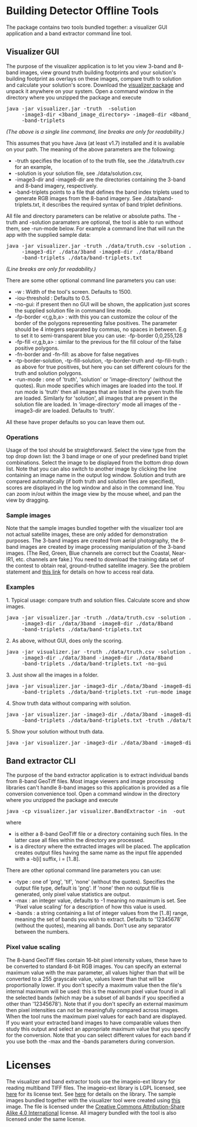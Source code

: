 # Building Detector Offline Tools

The package contains two tools bundled together: a visualizer GUI application and a band extractor command line tool.

## Visualizer GUI

The purpose of the visualizer application is to let you view 3-band and 8-band images, view ground truth building footprints and your solution's building footprint as overlays on these images, compare truth to solution and calculate your solution's score.
Download the [visualizer package](https://github.com/SpaceNetChallenge/BuildingDetector/blob/master/visualizer-1.1/bin/visualizer-1.1.zip) and unpack it anywhere on your system. Open a command window in the directory where you unzipped the package and execute

<pre>java -jar visualizer.jar -truth <truth_file> -solution <solution_file>
     -image3-dir <3band_image_directory> -image8-dir <8band_image_directory>
     -band-triplets <band_definition_file>
</pre>

_(The above is a single line command, line breaks are only for readability.)_

This assumes that you have Java (at least v1.7) installed and it is available on your path. The meaning of the above parameters are the following:

*   -truth specifies the location of to the truth file, see the ./data/truth.csv for an example,
*   -solution is your solution file, see ./data/solution.csv,
*   -image3-dir and -image8-dir are the directories containing the 3-band and 8-band imagery, respectively.
*   -band-triplets points to a file that defines the band index triplets used to generate RGB images from the 8-band imagery. See ./data/band-triplets.txt, it describes the required syntax of band triplet definitions.

All file and directory parameters can be relative or absolute paths. The -truth and -solution paramaters are optional, the tool is able to run without them, see -run-mode below.
For example a command line that will run the app with the supplied sample data:

<pre>java -jar visualizer.jar -truth ./data/truth.csv -solution ./data/solution.csv
     -image3-dir ./data/3band -image8-dir ./data/8band
     -band-triplets ./data/band-triplets.txt
</pre>

_(Line breaks are only for readability.)_

There are some other optional command line parameters you can use:

*   -w <width> : Width of the tool's screen. Defaults to 1500.
*   -iou-threshold : Defaults to 0.5.
*   -no-gui: if present then no GUI will be shown, the application just scores the supplied solution file in command line mode.
*   -fp-border <r,g,b,a> : with this you can customize the colour of the border of the polygons representing false positives. The parameter should be 4 integers separated by commas, no spaces in between. E.g to set it to semi-transparent blue you can use: -fp-border 0,0,255,128
*   -fp-fill <r,g,b,a> : similar to the previous for the fill colour of the false positive polygons.
*   -fn-border and -fn-fill: as above for false negatives
*   -tp-border-solution, -tp-fill-solution, -tp-border-truth and -tp-fill-truth : as above for true positives, but here you can set different colours for the truth and solution polygons.
*   -run-mode : one of 'truth', 'solution' or 'image-directory' (without the quotes). Run mode specifies which images are loaded into the tool. If run mode is 'truth' then all images that are listed in the given truth file are loaded. Similarly for 'solution', all images that are present in the solution file are loaded. In 'image-directory' mode all images of the -image3-dir are loaded. Defaults to 'truth'.

All these have proper defaults so you can leave them out.

### Operations

Usage of the tool should be straightforward. Select the view type from the top drop down list: the 3 band image or one of your predefined band triplet combinations. Select the image to be displayed from the bottom drop down list. Note that you can also switch to another image by clicking the line containing an image name in the output log window.
Solution and truth are compared automatically (if both truth and solution files are specified), scores are displayed in the log window and also in the command line.
You can zoom in/out within the image view by the mouse wheel, and pan the view by dragging.

### Sample images

Note that the sample images bundled together with the visualizer tool are not actual satellite images, these are only added for demonstration purposes. The 3-band images are created from aerial photography, the 8-band images are created by image processing manipulation of the 3-band images. (The Red, Green, Blue channels are correct but the Coastal, Near-IR1, etc. channels are fake.) You need to download the training data set of the contest to obtain real, ground-truthed satellite imagery. See the problem statement and [this link](https://aws.amazon.com/public-data-sets/spacenet) for details on how to access real data.

### Examples

1\. Typical usage: compare truth and solution files. Calculate score and show images.

<pre>java -jar visualizer.jar -truth ./data/truth.csv -solution ./data/solution.csv
     -image3-dir ./data/3band -image8-dir ./data/8band
     -band-triplets ./data/band-triplets.txt
</pre>

2\. As above, without GUI, does only the scoring.

<pre>java -jar visualizer.jar -truth ./data/truth.csv -solution ./data/solution.csv
     -image3-dir ./data/3band -image8-dir ./data/8band
     -band-triplets ./data/band-triplets.txt -no-gui
</pre>

3\. Just show all the images in a folder.

<pre>java -jar visualizer.jar -image3-dir ./data/3band -image8-dir ./data/8band
     -band-triplets ./data/band-triplets.txt -run-mode image-directory
</pre>

4\. Show truth data without comparing with solution.

<pre>java -jar visualizer.jar -image3-dir ./data/3band -image8-dir ./data/8band
     -band-triplets ./data/band-triplets.txt -truth ./data/truth.csv
</pre>

5\. Show your solution without truth data.

<pre>java -jar visualizer.jar -image3-dir ./data/3band -image8-dir ./data/8band -band-triplets ./data/band-triplets.txt -solution ./data/solution.csv -run-mode solution
</pre>

## Band extractor CLI

The purpose of the band extractor application is to extract individual bands from 8-band GeoTiff files. Most image viewers and image processing libraries can't handle 8-band images so this application is provided as a file conversion convenience tool.
Open a command window in the directory where you unzipped the package and execute

<pre>java -cp visualizer.jar visualizer.BandExtractor -in <input-file> -out <output-directory>
</pre>

where

*   <input-file> is either a 8-band GeoTiff file or a directory containing such files. In the latter case all files within the directory are processed.
*   <output-directory> is a directory where the extracted images will be placed. The application creates output files having the same name as the input file appended with a -b[i] suffix, i = [1..8].

There are other optional command line parameters you can use:

*   -type : one of 'png', 'tif', 'none' (without the quotes). Specifies the output file type, default is 'png'. If 'none' then no output file is generated, only pixel value statistics are output.
*   -max <max> : an integer value, defaults to -1 meaning no maximum is set. See 'Pixel value scaling' for a description of how this value is used.
*   -bands <band-list> : a string containing a list of integer values from the [1..8] range, meaning the set of bands you wish to extract. Defaults to '12345678' (without the quotes), meaning all bands. Don't use any separator between the numbers.

### Pixel value scaling

The 8-band GeoTiff files contain 16-bit pixel intensity values, these have to be converted to standard 8-bit RGB images. You can specify an external maximum value with the max parameter, all values higher than that will be converted to a 255 grayscale value, values lower than that will be proportionally lower. If you don't specify a maximum value then the file's internal maximum will be used: this is the maximum pixel value found in all the selected bands (which may be a subset of all bands if you specified a <band-list> other than '12345678'). Note that if you don't specify an external maximum then pixel intensities can not be meaningfully compared across images. When the tool runs the maximum pixel values for each band are displayed. If you want your extracted band images to have comparable values then study this output and select an appropriate maximum value that you specify for the conversion. Note that you can select different values for each band if you use both the -max and the -bands parameters during conversion.

# Licenses

The visualizer and band extractor tools use the imageio-ext library for reading multiband TIFF files. The imageio-ext library is LGPL licensed, see [here](https://github.com/geosolutions-it/imageio-ext/blob/master/LICENSE.txt) for its license text. See [here](https://github.com/geosolutions-it/imageio-ext) for details on the library.
The sample images bundled together with the visualizer tool were created using [this](https://commons.wikimedia.org/wiki/File:Ortofoto_Citt%C3%A0_Alta,_Rocca.jpg) image. The file is licensed under the [Creative Commons Attribution-Share Alike 4.0 International](https://creativecommons.org/licenses/by-sa/4.0/) license. All imagery bundled with the tool is also licensed under the same license.
